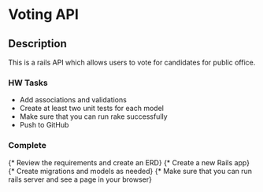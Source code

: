 # Voting API

## Description
This is a rails API which allows users to vote for candidates for public office.

### HW Tasks
* Add associations and validations
* Create at least two unit tests for each model
* Make sure that you can run rake successfully
* Push to GitHub

### Complete
{* Review the requirements and create an ERD}
{* Create a new Rails app}
{* Create migrations and models as needed}
{* Make sure that you can run rails server and see a page in your browser}
